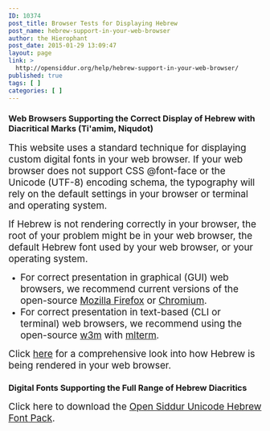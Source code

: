 ```yaml
---
ID: 10374
post_title: Browser Tests for Displaying Hebrew
post_name: hebrew-support-in-your-web-browser
author: the Hierophant
post_date: 2015-01-29 13:09:47
layout: page
link: >
  http://opensiddur.org/help/hebrew-support-in-your-web-browser/
published: true
tags: [ ]
categories: [ ]
---
```

<div class="english">
<h3>Web Browsers Supporting the Correct Display of Hebrew with Diacritical Marks (Ti'amim, Niqudot)</h3>
<span style="font-size: 14pt;">This website uses a standard technique for displaying custom digital fonts in your web browser. If your web browser does not support CSS @font-face or the Unicode (UTF-8) encoding schema, the typography will rely on the default settings in your browser or terminal and operating system.
</span>

<span style="font-size: 14pt;">If Hebrew is not rendering correctly in your browser, the root of your problem might be in your web browser, the default Hebrew font used by your web browser, or your operating system.</span>
<ul>
	<li><span style="font-size: 14pt;">For correct presentation in graphical (GUI) web browsers, we recommend current versions of the open-source <a href="https://www.mozilla.org/firefox/new/">Mozilla Firefox</a> or <a href="https://www.chromium.org/getting-involved/download-chromium">Chromium</a>.</span></li>
	<li><span style="font-size: 14pt;">For correct presentation in text-based (CLI or terminal) web browsers, we recommend using the open-source <a href="http://w3m.sourceforge.net/">w3m</a> with <a href="https://sourceforge.net/projects/mlterm/">mlterm</a>.</span></li>
</ul>
<span style="font-size: 14pt;">Click <a href="http://aharon.varady.net/browser-test">here</a> for a comprehensive look into how Hebrew is being rendered in your web browser.
</span>
<h3>Digital Fonts Supporting the Full Range of Hebrew Diacritics</h3>
<span style="font-size: 14pt;">Click here to download the <a href="http://opensiddur.org/tools/fonts/">Open Siddur Unicode Hebrew Font Pack</a>.</span>
</div>